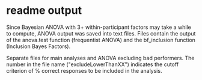 # readme output

Since Bayesian ANOVA with 3+ within-participant factors may take a while to compute, ANOVA output was saved into text files. Files contain the output of the anova.test function (frequentist ANOVA) and the bf_inclusion function (Inclusion Bayes Factors).

Separate files for main analyses and ANOVA excluding bad performers. The number in the file name ("excludeLowerThanXX") indicates the cutoff criterion of % correct responses to be included in the analysis.